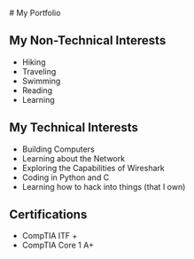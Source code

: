 <span style="color=blue"> # My Portfolio
## My Non-Technical Interests
- Hiking
- Traveling
- Swimming
- Reading
- Learning
## My Technical Interests
- Building Computers
- Learning about the Network
- Exploring the Capabilities of Wireshark
- Coding in Python and C
- Learning how to hack into things (that I own)
## Certifications
- CompTIA ITF +
- CompTIA Core 1 A+
